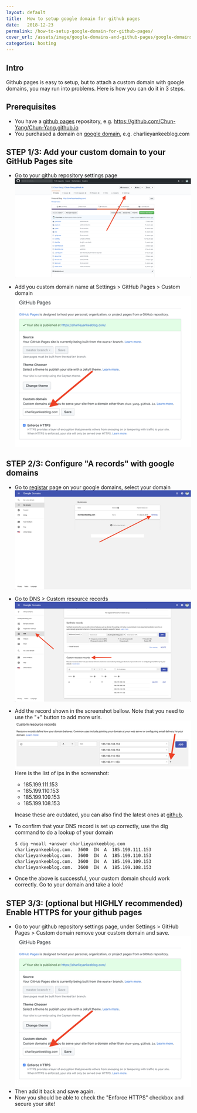 ```yaml
---
layout: default
title:  How to setup google domain for github pages
date:   2018-12-23
permalink: /how-to-setup-google-domain-for-github-pages/
cover_url: /assets/image/google-domains-and-github-pages/google-domains-and-github-pages-cover.png
categories: hosting
---
```


## Intro
Github pages is easy to setup, but to attach a custom domain with google domains, you may run into problems. Here is how you can do it in 3 steps.

## Prerequisites
- You have a [github pages](https://pages.github.com/) repository, e.g. https://github.com/Chun-Yang/Chun-Yang.github.io
- You purchased a domain on [google domain](https://www.domains.google), e.g. charlieyankeeblog.com

## STEP 1/3: Add your custom domain to your GitHub Pages site
- Go to your github repository settings page
  ![GitHub Settings](/assets/image/google-domains-and-github-pages/github-settings.png)

- Add you custom domain name at Settings > GitHub Pages > Custom domain
  ![GitHub Settings Github Pages](/assets/image/google-domains-and-github-pages/github-github-pages.png)

## STEP 2/3: Configure "A records" with google domains
- Go to [registar](https://domains.google.com/m/registrar/) page on your google domains, select your domain
  ![Google Domain Register](/assets/image/google-domains-and-github-pages/google-domain-list.png)

- Go to DNS > Custom resource records
  ![DNS Custom resource records](/assets/image/google-domains-and-github-pages/google-domain-custom-resource.png)

- Add the record shown in the screenshot bellow. Note that you need to use the "+" button to add more urls.
  ![A record](/assets/image/google-domains-and-github-pages/google-domains-a-record.png)
  Here is the list of ips in the screenshot:
  - 185.199.111.153
  - 185.199.110.153
  - 185.199.109.153
  - 185.199.108.153

  
  Incase these are outdated, you can also find the latest ones at [github](https://help.github.com/articles/setting-up-an-apex-domain/#configuring-a-records-with-your-dns-provider).

- To confirm that your DNS record is set up correctly, use the dig command to do a lookup of your domain
  ```console
  $ dig +noall +answer charlieyankeeblog.com
  charlieyankeeblog.com.  3600  IN  A  185.199.111.153
  charlieyankeeblog.com.  3600  IN  A  185.199.110.153
  charlieyankeeblog.com.  3600  IN  A  185.199.109.153
  charlieyankeeblog.com.  3600  IN  A  185.199.108.153
  ```

- Once the above is successful, your custom domain should work correctly. Go to your domain and take a look!

## STEP 3/3: (optional but HIGHLY recommended) Enable HTTPS for your github pages
- Go to your github repository settings page, under Settings > GitHub Pages > Custom domain
  remove your custom domain and save.
  ![GitHub Settings Github Pages](/assets/image/google-domains-and-github-pages/github-github-pages.png)
- Then add it back and save again.
- Now you should be able to check the "Enforce HTTPS" checkbox and secure your site!
